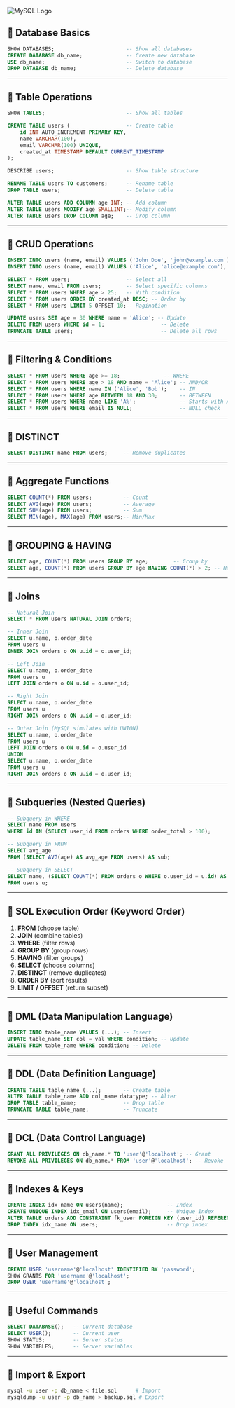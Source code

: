 ![MySQL Logo](https://www.mysql.com/common/logos/logo-mysql-170x115.png)

## 🔹 Database Basics

```sql
SHOW DATABASES;                       -- Show all databases
CREATE DATABASE db_name;              -- Create new database
USE db_name;                          -- Switch to database
DROP DATABASE db_name;                -- Delete database
```

---

## 🔹 Table Operations

```sql
SHOW TABLES;                          -- Show all tables

CREATE TABLE users (                  -- Create table
    id INT AUTO_INCREMENT PRIMARY KEY,
    name VARCHAR(100),
    email VARCHAR(100) UNIQUE,
    created_at TIMESTAMP DEFAULT CURRENT_TIMESTAMP
);

DESCRIBE users;                       -- Show table structure

RENAME TABLE users TO customers;      -- Rename table
DROP TABLE users;                     -- Delete table

ALTER TABLE users ADD COLUMN age INT; -- Add column
ALTER TABLE users MODIFY age SMALLINT;-- Modify column
ALTER TABLE users DROP COLUMN age;    -- Drop column
```

---

## 🔹 CRUD Operations

```sql
INSERT INTO users (name, email) VALUES ('John Doe', 'john@example.com');
INSERT INTO users (name, email) VALUES ('Alice', 'alice@example.com'), ('Bob', 'bob@example.com');

SELECT * FROM users;                  -- Select all
SELECT name, email FROM users;        -- Select specific columns
SELECT * FROM users WHERE age > 25;   -- With condition
SELECT * FROM users ORDER BY created_at DESC; -- Order by
SELECT * FROM users LIMIT 5 OFFSET 10;-- Pagination

UPDATE users SET age = 30 WHERE name = 'Alice'; -- Update
DELETE FROM users WHERE id = 1;                  -- Delete
TRUNCATE TABLE users;                            -- Delete all rows
```

---

## 🔹 Filtering & Conditions

```sql
SELECT * FROM users WHERE age >= 18;              -- WHERE
SELECT * FROM users WHERE age > 18 AND name = 'Alice'; -- AND/OR
SELECT * FROM users WHERE name IN ('Alice', 'Bob');    -- IN
SELECT * FROM users WHERE age BETWEEN 18 AND 30;       -- BETWEEN
SELECT * FROM users WHERE name LIKE 'A%';              -- Starts with A
SELECT * FROM users WHERE email IS NULL;               -- NULL check
```

---

## 🔹 DISTINCT

```sql
SELECT DISTINCT name FROM users;     -- Remove duplicates
```

---

## 🔹 Aggregate Functions

```sql
SELECT COUNT(*) FROM users;          -- Count
SELECT AVG(age) FROM users;          -- Average
SELECT SUM(age) FROM users;          -- Sum
SELECT MIN(age), MAX(age) FROM users;-- Min/Max
```

---

## 🔹 GROUPING & HAVING

```sql
SELECT age, COUNT(*) FROM users GROUP BY age;        -- Group by
SELECT age, COUNT(*) FROM users GROUP BY age HAVING COUNT(*) > 2; -- Having
```

---

## 🔹 Joins

```sql
-- Natural Join
SELECT * FROM users NATURAL JOIN orders;

-- Inner Join
SELECT u.name, o.order_date
FROM users u
INNER JOIN orders o ON u.id = o.user_id;

-- Left Join
SELECT u.name, o.order_date
FROM users u
LEFT JOIN orders o ON u.id = o.user_id;

-- Right Join
SELECT u.name, o.order_date
FROM users u
RIGHT JOIN orders o ON u.id = o.user_id;

-- Outer Join (MySQL simulates with UNION)
SELECT u.name, o.order_date
FROM users u
LEFT JOIN orders o ON u.id = o.user_id
UNION
SELECT u.name, o.order_date
FROM users u
RIGHT JOIN orders o ON u.id = o.user_id;
```

---

## 🔹 Subqueries (Nested Queries)

```sql
-- Subquery in WHERE
SELECT name FROM users
WHERE id IN (SELECT user_id FROM orders WHERE order_total > 100);

-- Subquery in FROM
SELECT avg_age
FROM (SELECT AVG(age) AS avg_age FROM users) AS sub;

-- Subquery in SELECT
SELECT name, (SELECT COUNT(*) FROM orders o WHERE o.user_id = u.id) AS order_count
FROM users u;
```

---

## 🔹 SQL Execution Order (Keyword Order)

1. **FROM** (choose table)
2. **JOIN** (combine tables)
3. **WHERE** (filter rows)
4. **GROUP BY** (group rows)
5. **HAVING** (filter groups)
6. **SELECT** (choose columns)
7. **DISTINCT** (remove duplicates)
8. **ORDER BY** (sort results)
9. **LIMIT / OFFSET** (return subset)

---

## 🔹 DML (Data Manipulation Language)

```sql
INSERT INTO table_name VALUES (...); -- Insert
UPDATE table_name SET col = val WHERE condition; -- Update
DELETE FROM table_name WHERE condition; -- Delete
```

---

## 🔹 DDL (Data Definition Language)

```sql
CREATE TABLE table_name (...);       -- Create table
ALTER TABLE table_name ADD col_name datatype; -- Alter
DROP TABLE table_name;               -- Drop table
TRUNCATE TABLE table_name;           -- Truncate
```

---

## 🔹 DCL (Data Control Language)

```sql
GRANT ALL PRIVILEGES ON db_name.* TO 'user'@'localhost'; -- Grant
REVOKE ALL PRIVILEGES ON db_name.* FROM 'user'@'localhost'; -- Revoke
```

---

## 🔹 Indexes & Keys

```sql
CREATE INDEX idx_name ON users(name);              -- Index
CREATE UNIQUE INDEX idx_email ON users(email);     -- Unique Index
ALTER TABLE orders ADD CONSTRAINT fk_user FOREIGN KEY (user_id) REFERENCES users(id);
DROP INDEX idx_name ON users;                      -- Drop index
```

---

## 🔹 User Management

```sql
CREATE USER 'username'@'localhost' IDENTIFIED BY 'password';
SHOW GRANTS FOR 'username'@'localhost';
DROP USER 'username'@'localhost';
```

---

## 🔹 Useful Commands

```sql
SELECT DATABASE();   -- Current database
SELECT USER();       -- Current user
SHOW STATUS;         -- Server status
SHOW VARIABLES;      -- Server variables
```

---

## 🔹 Import & Export

```bash
mysql -u user -p db_name < file.sql      # Import
mysqldump -u user -p db_name > backup.sql # Export
```
